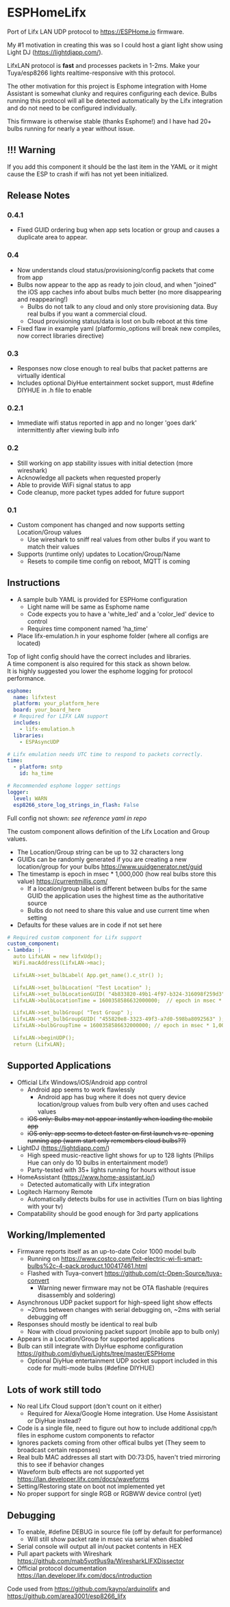 # ESPHomeLifx

Port of Lifx LAN UDP protocol to <https://ESPHome.io> firmware.  

My #1 motivation in creating this was so I could host a giant light show using Light DJ (<https://lightdjapp.com/>).  

LifxLAN protocol is __**fast**__ and processes packets in 1-2ms. Make your Tuya/esp8266 lights realtime-responsive with this protocol.

The other motivation for this project is Esphome integration with Home Assistant is somewhat clunky and requires configuring each device.  Bulbs running this protocol will all be detected automatically by the Lifx integration and do not need to be configured individually.

This firmware is otherwise stable (thanks Esphome!) and I have had 20+ bulbs running for nearly a year without issue.

## !!! Warning

If you add this component it should be the last item in the YAML or it might cause the ESP to crash if wifi has not yet been initialized.

## Release Notes

### 0.4.1

- Fixed GUID ordering bug when app sets location or group and causes a duplicate area to appear.

### 0.4

- Now understands cloud status/provisioning/config packets that come from app  
- Bulbs now appear to the app as ready to join cloud, and when "joined" the iOS app caches info about bulbs much better (no more disappearing and reappearing!)
  - Bulbs do not talk to any cloud and only store provisioning data.  Buy real bulbs if you want a commercial cloud.
  - Cloud provisioning status/data is lost on bulb reboot at this time
- Fixed flaw in example yaml (platformio_options will break new compiles, now correct libraries directive)

### 0.3

- Responses now close enough to real bulbs that packet patterns are virtually identical
- Includes optional DiyHue entertainment socket support, must #define DIYHUE in .h file to enable

### 0.2.1

- Immediate wifi status reported in app and no longer 'goes dark' intermittently after viewing bulb info

### 0.2

- Still working on app stability issues with initial detection (more wireshark)
- Acknowledge all packets when requested properly
- Able to provide WiFi signal status to app
- Code cleanup, more packet types added for future support

### 0.1

- Custom component has changed and now supports setting Location/Group values
  - Use wireshark to sniff real values from other bulbs if you want to match their values
- Supports (runtime only) updates to Location/Group/Name
  - Resets to compile time config on reboot, MQTT is coming

## Instructions

- A sample bulb YAML is provided for ESPHome configuration
  - Light name will be same as Esphome name
  - Code expects you to have a 'white_led' and a 'color_led' device to control
  - Requires time component named 'ha_time'
- Place lifx-emulation.h in your esphome folder (where all configs are located)

Top of light config should have the correct includes and libraries.  
A time component is also required for this stack as shown below.  
It is highly suggested you lower the esphome logging for protocol performance.

```yaml
esphome:
  name: lifxtest
  platform: your_platform_here
  board: your_board_here
  # Required for LIFX LAN support
  includes:
    - lifx-emulation.h
  libraries:
    - ESPAsyncUDP

# Lifx emulation needs UTC time to respond to packets correctly.  
time:
  - platform: sntp
    id: ha_time

# Recommended esphome logger settings
logger:
  level: WARN
  esp8266_store_log_strings_in_flash: False
```

Full config not shown: *see reference yaml in repo*

The custom component allows definition of the Lifx Location and Group values.

- The Location/Group string can be up to 32 characters long
- GUIDs can be randomly generated if you are creating a new location/group for your bulbs <https://www.uuidgenerator.net/guid>
- The timestamp is epoch in msec * 1,000,000 (how real bulbs store this value) <https://currentmillis.com/>
  - If a location/group label is different between bulbs for the same GUID the application uses the highest time as the authoritative source
  - Bulbs do not need to share this value and use current time when setting
- Defaults for these values are in code if not set here

```yaml
# Required custom component for Lifx support
custom_component:
- lambda: |-
  auto LifxLAN = new lifxUdp();
  WiFi.macAddress(LifxLAN->mac);

  LifxLAN->set_bulbLabel( App.get_name().c_str() );  

  LifxLAN->set_bulbLocation( "Test Location" );
  LifxLAN->set_bulbLocationGUID( "4b833820-49b1-4f97-b324-316098f259d3" );
  LifxLAN->bulbLocationTime = 1600358586632000000;  // epoch in msec * 1,000,000

  LifxLAN->set_bulbGroup( "Test Group" );
  LifxLAN->set_bulbGroupGUID( "455820e8-3323-49f3-a7d0-598ba8092563" );
  LifxLAN->bulbGroupTime = 1600358586632000000; // epoch in msec * 1,000,000

  LifxLAN->beginUDP();
  return {LifxLAN};
```

## Supported Applications

- Official Lifx Windows/iOS/Android app control
  - Android app seems to work flawlessly
    - Android app has bug where it does not query device location/group values from bulb very often and uses cached values
  - ~~iOS only: Bulbs may not appear instantly when loading the mobile app~~
  - ~~iOS only: app seems to detect faster on first launch vs re-opening running app (warm start only remembers cloud bulbs??)~~
- LightDJ (<https://lightdjapp.com/>)
  - High speed music-reactive light shows for up to 128 lights (Philips Hue can only do 10 bulbs in entertainment mode!)
  - Party-tested with 35+ lights running for hours without issue
- HomeAssistant (<https://www.home-assistant.io/>)
  - Detected automatically with Lifx integration
- Logitech Harmony Remote
  - Automatically detects bulbs for use in activities (Turn on bias lighting with your tv)
- Compatability should be good enough for 3rd party applications

## Working/Implemented

- Firmware reports itself as an up-to-date Color 1000 model bulb
  - Running on <https://www.costco.com/feit-electric-wi-fi-smart-bulbs%2c-4-pack.product.100417461.html>
  - Flashed with Tuya-convert <https://github.com/ct-Open-Source/tuya-convert>
    - Warning newer firmware may not be OTA flashable (requires disassembly and soldering)
- Asynchronous UDP packet support for high-speed light show effects
  - ~20ms between changes with serial debugging on, ~2ms with serial debugging off
- Responses should mostly be identical to real bulb
  - Now with cloud provioning packet support (mobile app to bulb only)
- Appears in a Location/Group for supported applications
- Bulb can still integrate with DiyHue esphome configuration <https://github.com/diyhue/Lights/tree/master/ESPHome>
  - Optional DiyHue entertainment UDP socket support included in this code for multi-mode bulbs (#define DIYHUE)

## Lots of work still todo

- No real Lifx Cloud support (don't count on it either)
  - Required for Alexa/Google Home integration.  Use Home Assisistant or DiyHue instead?  
- Code is a single file, need to figure out how to include additional cpp/h files in esphome custom components to refactor
- Ignores packets coming from other offical bulbs yet (They seem to broadcast certain responses)
- Real bulb MAC addresses all start with D0:73:D5, haven't tried mirroring this to see if behavior changes
- Waveform bulb effects are not supported yet <https://lan.developer.lifx.com/docs/waveforms>
- Setting/Restoring state on boot not implemented yet
- No proper support for single RGB or RGBWW device control (yet)

## Debugging

- To enable, #define DEBUG in source file (off by default for performance)
  - Will still show packet rate in msec via serial when disabled
- Serial console will output all in/out packet contents in HEX
- Pull apart packets with Wireshark <https://github.com/mab5vot9us9a/WiresharkLIFXDissector>
- Official protocol documentation <https://lan.developer.lifx.com/docs/introduction>

Code used from <https://github.com/kayno/arduinolifx> and <https://github.com/area3001/esp8266_lifx>
